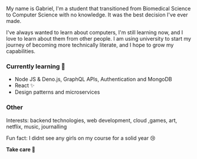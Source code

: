 My name is Gabriel, I'm a student that transitioned from Biomedical Science to Computer Science with no knowledge. It was the best decision I've ever made. 

I've always wanted to learn about computers, I'm still learning now, and I love to learn about them from other people. I am using university to start my journey of becoming more technically literate, and I hope to grow my capabilities.

### Currently learning 🌱

- Node JS & Deno.js, GraphQL APIs, Authentication and MongoDB
- React ✨
-  Design patterns and microservices

### Other 

Interests: backend technologies, web development, cloud ,games, art, netflix, music, journalling

Fun fact: I didnt see any girls on my course for a solid year 😢

 **Take care 👋**


